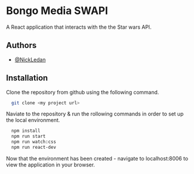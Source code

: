 
# Bongo Media SWAPI

A React application that interacts with the the Star wars API.

## Authors

- [@NickLedan](https://www.github.com/Ledan-bot)


## Installation

Clone the repository from github using the following command.
```bash
  git clone <my project url>
```
Naviate to the repository & run the rollowing commands in order to set up the local environment.

```bash
  npm install
  npm run start
  npm run watch:css
  npm run react-dev
```
Now that the environment has been created - navigate to localhost:8006 to view the application in your browser.
